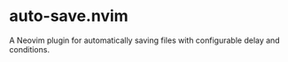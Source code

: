 # auto-save.nvim
A Neovim plugin for automatically saving files with configurable delay and conditions.
